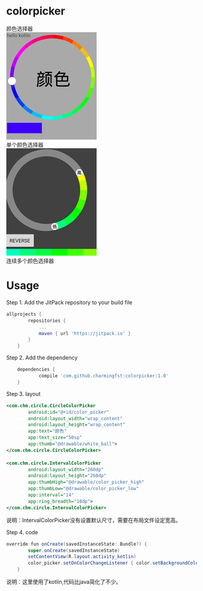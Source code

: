 # colorpicker
颜色选择器</br>
![单个颜色选择器](https://github.com/charmingfst/colorpicker/blob/master/images/charge5.gif)
</br>
单个颜色选择器
</br>
![连续多个颜色选择器](https://github.com/charmingfst/colorpicker/blob/master/images/charge4.gif)
</br>
连续多个颜色选择器


Usage
====================

Step 1. Add the JitPack repository to your build file
```Groovy
allprojects {
		repositories {
			...
			maven { url 'https://jitpack.io' }
		}
	}
```
Step 2. Add the dependency
```Groovy
	dependencies {
	        compile 'com.github.charmingfst:colorpicker:1.0'
	}
```
Step 3. layout
```Xml
<com.chm.circle.CircleColorPicker
        android:id="@+id/color_picker"
        android:layout_width="wrap_content"
        android:layout_height="wrap_content"
        app:text="颜色"
        app:text_size="50sp"
        app:thumb="@drawable/white_ball">
</com.chm.circle.CircleColorPicker>

<com.chm.circle.IntervalColorPicker
        android:layout_width="260dp"
        android:layout_height="260dp"
        app:thumbHigh="@drawable/color_picker_high"
        app:thumbLow="@drawable/color_picker_low"
        app:interval="14"
        app:ring_breadth="10dp">
</com.chm.circle.IntervalColorPicker>
```
说明：IntervalColorPicker没有设置默认尺寸，需要在布局文件设定宽高。


Step 4. code
```Java
override fun onCreate(savedInstanceState: Bundle?) {
        super.onCreate(savedInstanceState)
        setContentView(R.layout.activity_kotlin)
        color_picker.setOnColorChangeListener { color.setBackgroundColor(it) }
    }
```
说明：这里使用了kotlin,代码比java简化了不少。
